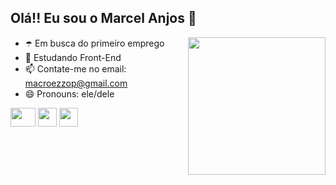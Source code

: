 ## Olá!! Eu sou o Marcel Anjos  💎   

<div>
  <img src="https://i.pinimg.com/originals/50/c5/f1/50c5f1847013012ee0f25f67fdddb8d9.gif" height="220" widht="80" align="right">
</div>

- ☂️ Em busca do primeiro emprego
- 🌱 Estudando Front-End
- 📫 Contate-me no email: macroezzop@gmail.com
- 😄 Pronouns: ele/dele

  
<div>
  <img src="https://cdn.jsdelivr.net/gh/devicons/devicon/icons/python/python-original-wordmark.svg" height="30" width="40">
  <img src="https://cdn.jsdelivr.net/gh/devicons/devicon/icons/java/java-original-wordmark.svg" height="30" widht="40">
  <img src="https://cdn.jsdelivr.net/gh/devicons/devicon/icons/html5/html5-original-wordmark.svg" height="30" widht="40">       
</div>

